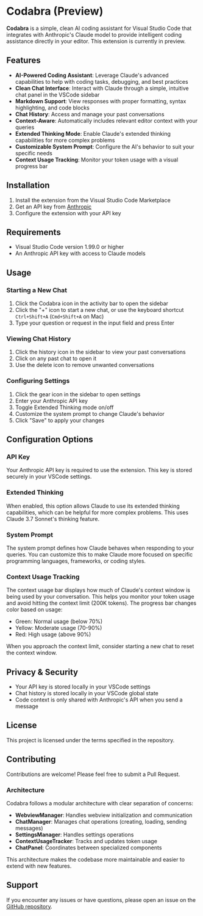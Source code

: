 # Codabra (Preview)

**Codabra** is a simple, clean AI coding assistant for Visual Studio Code that integrates with Anthropic's Claude model to provide intelligent coding assistance directly in your editor. This extension is currently in preview.

## Features

- **AI-Powered Coding Assistant**: Leverage Claude's advanced capabilities to help with coding tasks, debugging, and best practices
- **Clean Chat Interface**: Interact with Claude through a simple, intuitive chat panel in the VSCode sidebar
- **Markdown Support**: View responses with proper formatting, syntax highlighting, and code blocks
- **Chat History**: Access and manage your past conversations
- **Context-Aware**: Automatically includes relevant editor context with your queries
- **Extended Thinking Mode**: Enable Claude's extended thinking capabilities for more complex problems
- **Customizable System Prompt**: Configure the AI's behavior to suit your specific needs
- **Context Usage Tracking**: Monitor your token usage with a visual progress bar

## Installation

1. Install the extension from the Visual Studio Code Marketplace
2. Get an API key from [Anthropic](https://www.anthropic.com/)
3. Configure the extension with your API key

## Requirements

- Visual Studio Code version 1.99.0 or higher
- An Anthropic API key with access to Claude models

## Usage

### Starting a New Chat

1. Click the Codabra icon in the activity bar to open the sidebar
2. Click the "+" icon to start a new chat, or use the keyboard shortcut `Ctrl+Shift+A` (`Cmd+Shift+A` on Mac)
3. Type your question or request in the input field and press Enter

### Viewing Chat History

1. Click the history icon in the sidebar to view your past conversations
2. Click on any past chat to open it
3. Use the delete icon to remove unwanted conversations

### Configuring Settings

1. Click the gear icon in the sidebar to open settings
2. Enter your Anthropic API key
3. Toggle Extended Thinking mode on/off
4. Customize the system prompt to change Claude's behavior
5. Click "Save" to apply your changes

## Configuration Options

### API Key

Your Anthropic API key is required to use the extension. This key is stored securely in your VSCode settings.

### Extended Thinking

When enabled, this option allows Claude to use its extended thinking capabilities, which can be helpful for more complex problems. This uses Claude 3.7 Sonnet's thinking feature.

### System Prompt

The system prompt defines how Claude behaves when responding to your queries. You can customize this to make Claude more focused on specific programming languages, frameworks, or coding styles.

### Context Usage Tracking

The context usage bar displays how much of Claude's context window is being used by your conversation. This helps you monitor your token usage and avoid hitting the context limit (200K tokens). The progress bar changes color based on usage:
- Green: Normal usage (below 70%)
- Yellow: Moderate usage (70-90%)
- Red: High usage (above 90%)

When you approach the context limit, consider starting a new chat to reset the context window.

## Privacy & Security

- Your API key is stored locally in your VSCode settings
- Chat history is stored locally in your VSCode global state
- Code context is only shared with Anthropic's API when you send a message

## License

This project is licensed under the terms specified in the repository.

## Contributing

Contributions are welcome! Please feel free to submit a Pull Request.

### Architecture

Codabra follows a modular architecture with clear separation of concerns:

- **WebviewManager**: Handles webview initialization and communication
- **ChatManager**: Manages chat operations (creating, loading, sending messages)
- **SettingsManager**: Handles settings operations
- **ContextUsageTracker**: Tracks and updates token usage
- **ChatPanel**: Coordinates between specialized components

This architecture makes the codebase more maintainable and easier to extend with new features.

## Support

If you encounter any issues or have questions, please open an issue on the [GitHub repository](https://github.com/gi-ltd/Codabra).
